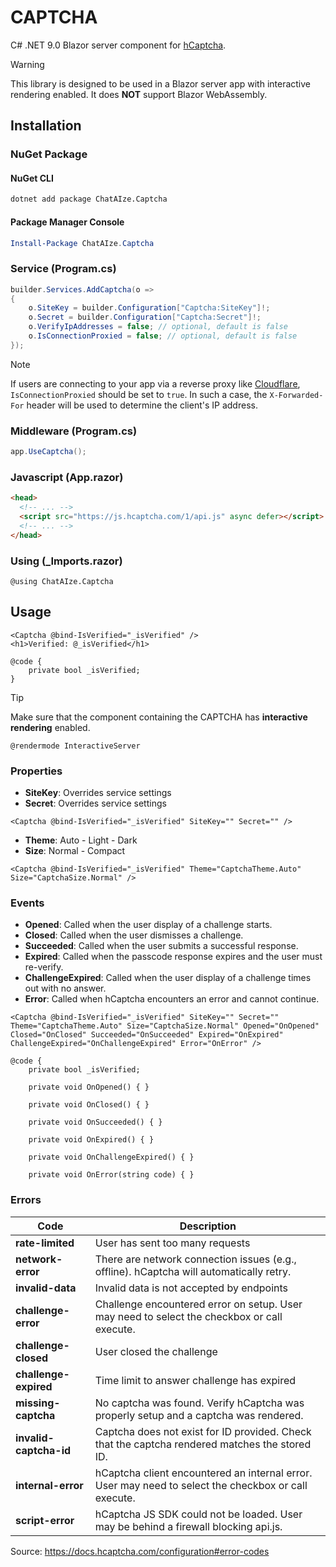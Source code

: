 # CAPTCHA
C# .NET 9.0 Blazor server component for [hCaptcha](https://www.hcaptcha.com).

> [!WARNING]
> This library is designed to be used in a Blazor server app with interactive rendering enabled. It does **NOT** support Blazor WebAssembly.

## Installation
### NuGet Package
#### NuGet CLI
```bash
dotnet add package ChatAIze.Captcha
```
#### Package Manager Console
```powershell
Install-Package ChatAIze.Captcha
```
### Service (Program.cs)
```cs
builder.Services.AddCaptcha(o =>
{
    o.SiteKey = builder.Configuration["Captcha:SiteKey"]!;
    o.Secret = builder.Configuration["Captcha:Secret"]!;
    o.VerifyIpAddresses = false; // optional, default is false
    o.IsConnectionProxied = false; // optional, default is false
});
```
> [!NOTE]
> If users are connecting to your app via a reverse proxy like [Cloudflare](https://www.cloudflare.com), `IsConnectionProxied` should be set to `true`.
> In such a case, the `X-Forwarded-For` header will be used to determine the client's IP address.
### Middleware (Program.cs)
```cs
app.UseCaptcha();
```
### Javascript (App.razor)
```html
<head>
  <!-- ... -->
  <script src="https://js.hcaptcha.com/1/api.js" async defer></script>
  <!-- ... -->
</head>
```
### Using (_Imports.razor)
```razor
@using ChatAIze.Captcha
```

## Usage
```razor
<Captcha @bind-IsVerified="_isVerified" />
<h1>Verified: @_isVerified</h1>

@code {
    private bool _isVerified;
}
```
> [!TIP]
> Make sure that the component containing the CAPTCHA has **interactive rendering** enabled.
> ```razor
> @rendermode InteractiveServer
> ```
### Properties
- **SiteKey**: Overrides service settings
- **Secret**: Overrides service settings
```razor
<Captcha @bind-IsVerified="_isVerified" SiteKey="" Secret="" />
```
- **Theme**: Auto - Light - Dark
- **Size**: Normal - Compact
```razor
<Captcha @bind-IsVerified="_isVerified" Theme="CaptchaTheme.Auto" Size="CaptchaSize.Normal" />
```
### Events
- **Opened**: Called when the user display of a challenge starts.
- **Closed**: Called when the user dismisses a challenge.
- **Succeeded**: Called when the user submits a successful response.
- **Expired**: Called when the passcode response expires and the user must re-verify.
- **ChallengeExpired**: Called when the user display of a challenge times out with no answer.
- **Error**: Called when hCaptcha encounters an error and cannot continue.
```razor
<Captcha @bind-IsVerified="_isVerified" SiteKey="" Secret="" Theme="CaptchaTheme.Auto" Size="CaptchaSize.Normal" Opened="OnOpened" Closed="OnClosed" Succeeded="OnSucceeded" Expired="OnExpired" ChallengeExpired="OnChallengeExpired" Error="OnError" />

@code {
    private bool _isVerified;

    private void OnOpened() { }

    private void OnClosed() { }

    private void OnSucceeded() { }

    private void OnExpired() { }

    private void OnChallengeExpired() { }

    private void OnError(string code) { }
```
### Errors
| Code                  | Description                                                                                  |
|-----------------------|----------------------------------------------------------------------------------------------|
| **rate-limited**      | User has sent too many requests                                                              |
| **network-error**     | There are network connection issues (e.g., offline). hCaptcha will automatically retry.      |
| **invalid-data**      | Invalid data is not accepted by endpoints                                                    |
| **challenge-error**   | Challenge encountered error on setup. User may need to select the checkbox or call execute.  |
| **challenge-closed**  | User closed the challenge                                                                    |
| **challenge-expired** | Time limit to answer challenge has expired                                                   |
| **missing-captcha**   | No captcha was found. Verify hCaptcha was properly setup and a captcha was rendered.         |
| **invalid-captcha-id**| Captcha does not exist for ID provided. Check that the captcha rendered matches the stored ID. |
| **internal-error**    | hCaptcha client encountered an internal error. User may need to select the checkbox or call execute. |
| **script-error**      | hCaptcha JS SDK could not be loaded. User may be behind a firewall blocking api.js.          |

Source: https://docs.hcaptcha.com/configuration#error-codes
